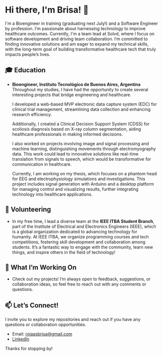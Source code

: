 # Hi there, I'm Brisa! 👋

I'm a Bioengineer in training (graduating next July!) and a Software Engineer by profession. I’m passionate about harnessing technology to improve healthcare outcomes. Currently, I'm a team lead at Solvd, where I focus on software development and driving team collaboration. I’m committed to finding innovative solutions and am eager to expand my technical skills, with the long-term goal of building transformative healthcare tech that truly impacts people’s lives.

## 🎓 Education
- **Bioengineer, Instituto Tecnológico de Buenos Aires, Argentina**  
  Throughout my studies, I have had the opportunity to create several interesting projects that bridge engineering and healthcare.

  I developed a web-based MVP electronic data capture system (EDC) for clinical trial management, streamlining data collection and enhancing research efficiency.

  Additionally, I created a Clinical Decision Support System (CDSS) for scoliosis diagnosis based on X-ray column segmentation, aiding healthcare professionals in making informed decisions.

  I also worked on projects involving image and signal processing and machine learning, distinguishing movements through electromyography data. This work could lead to innovative solutions like real-time translation from signals to speech, which would be transformative for communication in healthcare.

  Currently, I am working on my thesis, which focuses on a phantom head for EEG and electrophysiology simulations and investigations. This project includes signal generation with Arduino and a desktop platform for managing control and visualizing results, further integrating technology into healthcare applications.

## 🤝 Volunteering
- In my free time, I lead a diverse team at the **IEEE ITBA Student Branch**, part of the Institute of Electrical and Electronics Engineers (IEEE), which is a global organization dedicated to advancing technology for humanity. At IEEE ITBA, we organize programming courses and tech competitions, fostering skill development and collaboration among students. It’s a fantastic way to engage with the community, learn new things, and inspire others in the field of technology!

## 🌱 What I’m Working On
- Check out my projects! I’m always open to feedback, suggestions, or collaboration ideas, so feel free to reach out with any comments or questions.

## 📫 Let’s Connect!
I invite you to explore my repositories and reach out if you have any questions or collaboration opportunities.

- Email: [rojaasbrisa@gmail.com](mailto:rojaasbrisa@gmail.com)
- [LinkedIn](https://www.linkedin.com/in/rojas-brisa/)

Thanks for stopping by!
